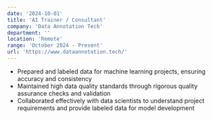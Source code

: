 ```yaml
---
date: '2024-10-01'
title: 'AI Trainer / Consultant'
company: 'Data Annotation Tech'
department: ''
location: 'Remote'
range: 'October 2024 - Present'
url: 'https://www.dataannotation.tech/'
---
```

- Prepared and labeled data for machine learning projects, ensuring accuracy and consistency
- Maintained high data quality standards through rigorous quality assurance checks and validation
- Collaborated effectively with data scientists to understand project requirements and provide labeled data for model development

